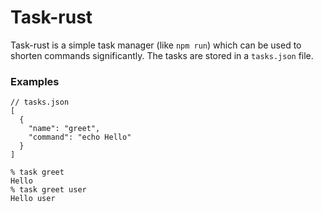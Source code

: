 # Task-rust
Task-rust is a simple task manager (like `npm run`) which can be used to shorten commands significantly. The tasks are stored in a `tasks.json` file.

### Examples
```jsonc
// tasks.json
[
  {
    "name": "greet",
    "command": "echo Hello"
  }
]
```

```console
% task greet
Hello
% task greet user
Hello user
```
